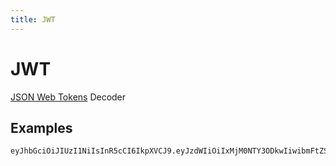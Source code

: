 ```yaml
---
title: JWT
---
```


# JWT

[JSON Web Tokens](https://jwt.io/) Decoder

## Examples

```
eyJhbGciOiJIUzI1NiIsInR5cCI6IkpXVCJ9.eyJzdWIiOiIxMjM0NTY3ODkwIiwibmFtZSI6IkpvaG4gRG9lIiwiaWF0IjoxNTE2MjM5MDIyfQ.gkHRA068x3WFRsN3gJbKBcLp3z8CfXbuBcW8J3lfLVs
```